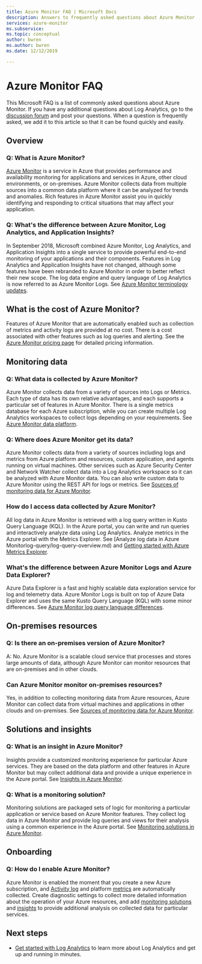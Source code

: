 ```yaml
---
title: Azure Monitor FAQ | Microsoft Docs
description: Answers to frequently asked questions about Azure Monitor.
services: azure-monitor
ms.subservice: 
ms.topic: conceptual
author: bwren
ms.author: bwren
ms.date: 12/12/2019

---
```



# Azure Monitor FAQ

This Microsoft FAQ is a list of commonly asked questions about Azure Monitor. If you have any additional questions about Log Analytics, go to the [discussion forum](https://social.msdn.microsoft.com/Forums/azure/home?forum=opinsights) and post your questions. When a question is frequently asked, we add it to this article so that it can be found quickly and easily.

## Overview

### Q: What is Azure Monitor?
[Azure Monitor](overview.md) is a service in Azure that provides performance and availability monitoring for applications and services in Azure, other cloud environments, or on-premises. Azure Monitor collects data from multiple sources into a common data platform where it can be analyzed for trends and anomalies. Rich features in Azure Monitor assist you in quickly identifying and responding to critical situations that may affect your application.

### Q: What's the difference between Azure Monitor, Log Analytics, and Application Insights?
In September 2018, Microsoft combined Azure Monitor, Log Analytics, and Application Insights into a single service to provide powerful end-to-end monitoring of your applications and their components. Features in Log Analytics and Application Insights have not changed, although some features have been rebranded to Azure Monitor in order to better reflect their new scope. The log data engine and query language of Log Analytics is now referred to as Azure Monitor Logs. See [Azure Monitor terminology updates](terminology.md).

## What is the cost of Azure Monitor?
Features of Azure Monitor that are automatically enabled such as collection of metrics and activity logs are provided at no cost. There is a cost associated with other features such as log queries and alerting. See the [Azure Monitor pricing page](https://azure.microsoft.com/pricing/details/monitor/) for detailed pricing information.


## Monitoring data

### Q: What data is collected by Azure Monitor? 
Azure Monitor collects data from a variety of sources into  Logs or Metrics. Each type of data has its own relative advantages, and each supports a particular set of features in Azure Monitor. There is a single metrics database for each Azure subscription, while you can create multiple Log Analytics workspaces to collect logs depending on your requirements. See [Azure Monitor data platform](platform/data-platform.md).

### Q: Where does Azure Monitor get its data?
Azure Monitor collects data from a variety of sources including logs and metrics from Azure platform and resources, custom application, and agents running on virtual machines. Other services such as Azure Security Center and Network Watcher collect data into a Log Analytics workspace so it can be analyzed with Azure Monitor data. You can also write custom data to Azure Monitor using the REST API for logs or metrics. See [Sources of monitoring data for Azure Monitor](platform/data-sources.md).

### How do I access data collected by Azure Monitor?
All log data in Azure Monitor is retrieved with a log query written in Kusto Query Language (KQL). In the Azure portal, you can write and run queries and interactively analyze data using Log Analytics. Analyze metrics in the Azure portal with the Metrics Explorer. See [Analyze log data in Azure Monitorlog-query/log-query-overview.md) and [Getting started with Azure Metrics Explorer](platform/metrics-getting-started.md).

### What's the difference between Azure Monitor Logs and Azure Data Explorer?
Azure Data Explorer is a fast and highly scalable data exploration service for log and telemetry data. Azure Monitor Logs is built on top of Azure Data Explorer and uses the same Kusto Query Language (KQL) with some minor differences. See [Azure Monitor log query language differences](log-query/data-explorer-difference.md).

## On-premises resources

### Q: Is there an on-premises version of Azure Monitor?
A: No. Azure Monitor is a scalable cloud service that processes and stores large amounts of data, although Azure Monitor can monitor resources that are on-premises and in other clouds.

### Can Azure Monitor monitor on-premises resources?
Yes, in addition to collecting monitoring data from Azure resources, Azure Monitor can collect data from virtual machines and applications in other clouds and on-premises. See [Sources of monitoring data for Azure Monitor](platform/data-sources.md).


## Solutions and insights

### Q: What is an insight in Azure Monitor?
Insights provide a customized monitoring experience for particular Azure services. They are based on the data platform and other features in Azure Monitor but may collect additional data and provide a unique experience in the Azure portal. See [Insights in Azure Monitor](insights/insights-overview.md).

### Q: What is a monitoring solution?
Monitoring solutions are packaged sets of logic for monitoring a particular application or service based on Azure Monitor features. They collect log data in Azure Monitor and provide log queries and views for their analysis using a common experience in the Azure portal. See [Monitoring solutions in Azure Monitor](insights/solutions.md).


## Onboarding

### Q: How do I enable Azure Monitor?
Azure Monitor is enabled the moment that you create a new Azure subscription, and [Activity log](platform/activity-logs-overview.md) and platform [metrics](platform/data-platform-metrics.md) are automatically collected. Create diagnostic settings to collect more detailed information about the operation of your Azure resources, and add [monitoring solutions](insights/solutions.md) and [insights](insights/insights-overview.md) to provide additional analysis on collected data for particular services.



## Next steps
* [Get started with Log Analytics](overview.md) to learn more about Log Analytics and get up and running in minutes.
